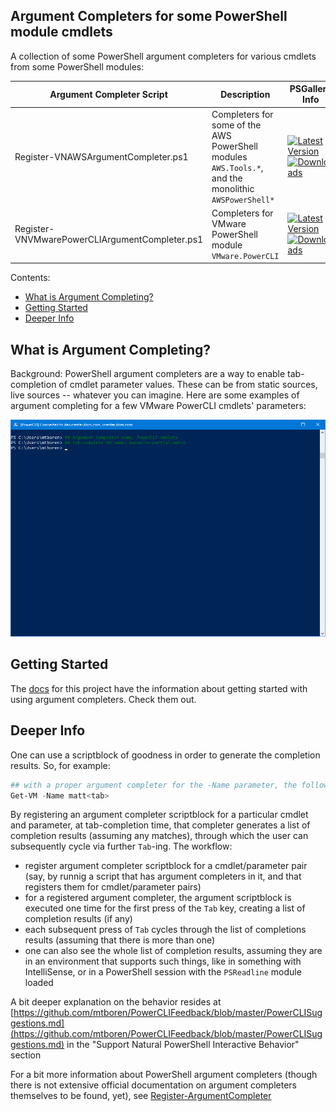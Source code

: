 ## Argument Completers for some PowerShell module cmdlets

A collection of some PowerShell argument completers for various cmdlets from some PowerShell modules:

| Argument Completer Script | Description | PSGallery Info |
|---------------------------|-------------|----------------|
| Register-VNAWSArgumentCompleter.ps1 | Completers for some of the AWS PowerShell modules `AWS.Tools.*`, and the monolithic `AWSPowerShell*` | [![Latest Version](https://img.shields.io/powershellgallery/v/Register-VNAWSArgumentCompleter.svg?style=flat&logo=powershell&label=Latest%20Version)](https://www.powershellgallery.com/packages/Register-VNAWSArgumentCompleter) [![Downloads](https://img.shields.io/powershellgallery/dt/Register-VNAWSArgumentCompleter.svg?style=flat&logo=powershell&label=Downloads)](https://www.powershellgallery.com/packages/Register-VNAWSArgumentCompleter) |
| Register-VNVMwarePowerCLIArgumentCompleter.ps1 | Completers for VMware PowerShell module `VMware.PowerCLI` | [![Latest Version](https://img.shields.io/powershellgallery/v/Register-VNVMwarePowerCLIArgumentCompleter.svg?style=flat&logo=powershell&label=Latest%20Version)](https://www.powershellgallery.com/packages/Register-VNVMwarePowerCLIArgumentCompleter) [![Downloads](https://img.shields.io/powershellgallery/dt/Register-VNVMwarePowerCLIArgumentCompleter.svg?style=flat&logo=powershell&label=Downloads)](https://www.powershellgallery.com/packages/Register-VNVMwarePowerCLIArgumentCompleter) |



Contents:

- [What is Argument Completing?](#whatIsArgCompleting)
- [Getting Started](#gettingStarted)
- [Deeper Info](#deeperInfo)


<a id="whatIsArgCompleting"></a>
## What is Argument Completing?
Background: PowerShell argument completers are a way to enable tab-completion of cmdlet parameter values. These can be from static sources, live sources -- whatever you can imagine.  Here are some examples of argument completing for a few VMware PowerCLI cmdlets' parameters:

![Examples of Argument Completers for cmdlets from VMware.PowerCLI](docs/resources/ArgCompleterDemo_Keystrokes.gif)

<a id="gettingStarted"></a>
## Getting Started
The [docs](./docs) for this project have the information about getting started with using argument completers. Check them out.

<a id="deeperInfo"></a>
## Deeper Info

One can use a scriptblock of goodness in order to generate the completion results.  So, for example:
``` PowerShell
## with a proper argument completer for the -Name parameter, the following cycles through VMs whose name match the given string, live, from the given virtual infrastructure
Get-VM -Name matt<tab>
```
By registering an argument completer scriptblock for a particular cmdlet and parameter, at tab-completion time, that completer generates a list of completion results (assuming any matches), through which the user can subsequently cycle via further `Tab`-ing.  The workflow:
- register argument completer scriptblock for a cmdlet/parameter pair (say, by runnig a script that has argument completers in it, and that registers them for cmdlet/parameter pairs)
- for a registered argument completer, the argument scriptblock is executed one time for the first press of the `Tab` key, creating a list of completion results (if any)
- each subsequent press of `Tab` cycles through the list of completions results (assuming that there is more than one)
- one can also see the whole list of completion results, assuming they are in an environment that supports such things, like in something with IntelliSense, or in a PowerShell session with the `PSReadline` module loaded

A bit deeper explanation on the behavior resides at [https://github.com/mtboren/PowerCLIFeedback/blob/master/PowerCLISuggestions.md](https://github.com/mtboren/PowerCLIFeedback/blob/master/PowerCLISuggestions.md) in the "Support Natural PowerShell Interactive Behavior" section

For a bit more information about PowerShell argument completers (though there is not extensive official documentation on argument completers themselves to be found, yet), see [Register-ArgumentCompleter
](https://docs.microsoft.com/en-us/powershell/module/microsoft.powershell.core/register-argumentcompleter)